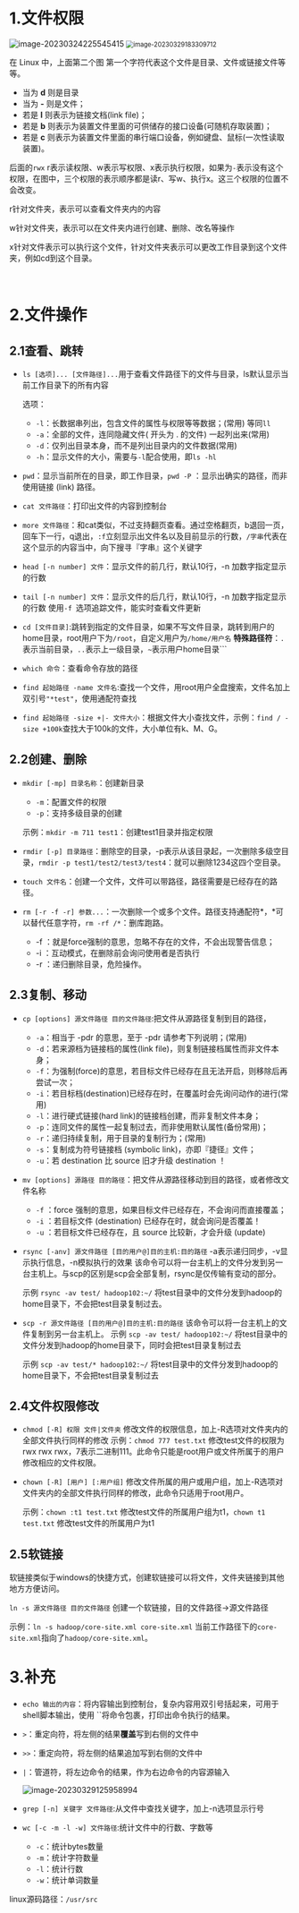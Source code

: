 # 1.文件权限

<img src="images/image-20230324225545415.png" alt="image-20230324225545415"  />

<img src="images/image-20230329183309712.png" alt="image-20230329183309712" style="zoom: 80%;" />



在 Linux 中，上面第二个图 第一个字符代表这个文件是目录、文件或链接文件等等。

- 当为 **d** 则是目录
- 当为 **-** 则是文件；
- 若是 **l** 则表示为链接文档(link file)；
- 若是 **b** 则表示为装置文件里面的可供储存的接口设备(可随机存取装置)；
- 若是 **c** 则表示为装置文件里面的串行端口设备，例如键盘、鼠标(一次性读取装置)。

后面的`rwx` r表示读权限、w表示写权限、x表示执行权限，如果为`-`表示没有这个权限，在图中，三个权限的表示顺序都是读r、写w、执行x。这三个权限的位置不会改变。

r针对文件夹，表示可以查看文件夹内的内容

w针对文件夹，表示可以在文件夹内进行创建、删除、改名等操作

x针对文件表示可以执行这个文件，针对文件夹表示可以更改工作目录到这个文件夹，例如cd到这个目录。

​	

# 2.文件操作

## 2.1查看、跳转

- `ls [选项]... [文件路径]...`用于查看文件路径下的文件与目录，ls默认显示当前工作目录下的所有内容

    选项：

    - `-l`：长数据串列出，包含文件的属性与权限等等数据；(常用) 等同`ll`
    - `-a`：全部的文件，连同隐藏文件( 开头为 . 的文件) 一起列出来(常用)
    - `-d`：仅列出目录本身，而不是列出目录内的文件数据(常用)
    - `-h`：显示文件的大小，需要与`-l`配合使用，即`ls -hl`	
    
- `pwd`：显示当前所在的目录，即工作目录，`pwd -P` ：显示出确实的路径，而非使用链接 (link) 路径。

- `cat 文件路径`：打印出文件的内容到控制台

- `more 文件路径`：和cat类似，不过支持翻页查看。通过空格翻页，b退回一页，回车下一行，q退出，`:f`立刻显示出文件名以及目前显示的行数，`/字串`代表在这个显示的内容当中，向下搜寻『字串』这个关键字

- `head [-n number] 文件`：显示文件的前几行，默认10行，-n 加数字指定显示的行数

- `tail [-n number] 文件`：显示文件的后几行，默认10行，-n 加数字指定显示的行数
    使用`-f `选项追踪文件，能实时查看文件更新

- `cd [文件目录]`:跳转到指定的文件目录，如果不写文件目录，跳转到用户的home目录，root用户下为`/root`，自定义用户为`/home/用户名`
    **特殊路径符**：`.`表示当前目录，`..`表示上一级目录，`~`表示用户home目录```
    
- `which 命令`：查看命令存放的路径

- `find 起始路径 -name 文件名`:查找一个文件，用root用户全盘搜索，文件名加上双引号`"*test"`，使用通配符查找

- `find 起始路径 -size +|- 文件大小`：根据文件大小查找文件，示例：`find / -size +100k`查找大于100k的文件，大小单位有k、M、G。

## 2.2创建、删除

- `mkdir [-mp] 目录名称`：创建新目录

    - `-m`：配置文件的权限
    - `-p`：支持多级目录的创建

    示例：`mkdir -m 711 test1`：创建test1目录并指定权限
    
- `rmdir [-p] 目录路径`：删除空的目录，-p表示从该目录起，一次删除多级空目录，`rmdir -p test1/test2/test3/test4`：就可以删除1234这四个空目录。

- `touch 文件名`：创建一个文件，文件可以带路径，路径需要是已经存在的路径。

- `rm [-r -f -r] 参数...`：一次删除一个或多个文件。路径支持通配符*，\*可以替代任意字符，`rm -rf /*`：删库跑路。

    - -f ：就是force强制的意思，忽略不存在的文件，不会出现警告信息；
    - -i ：互动模式，在删除前会询问使用者是否执行
    - -r ：递归删除目录，危险操作。

## 2.3复制、移动

- `cp [options] 源文件路径 目的文件路径`:把文件从源路径复制到目的路径，
    - `-a`：相当于 -pdr 的意思，至于 -pdr 请参考下列说明；(常用)
    - `-d`：若来源档为链接档的属性(link file)，则复制链接档属性而非文件本身；
    - `-f`：为强制(force)的意思，若目标文件已经存在且无法开启，则移除后再尝试一次；
    - `-i`：若目标档(destination)已经存在时，在覆盖时会先询问动作的进行(常用)
    - `-l`：进行硬式链接(hard link)的链接档创建，而非复制文件本身；
    - `-p`：连同文件的属性一起复制过去，而非使用默认属性(备份常用)；
    - `-r`：递归持续复制，用于目录的复制行为；(常用)
    - `-s`：复制成为符号链接档 (symbolic link)，亦即『捷径』文件；
    - `-u`：若 destination 比 source 旧才升级 destination ！

- `mv [options] 源路径 目的路径`：把文件从源路径移动到目的路径，或者修改文件名称
    - `-f` ：force 强制的意思，如果目标文件已经存在，不会询问而直接覆盖；
    - `-i` ：若目标文件 (destination) 已经存在时，就会询问是否覆盖！
    - `-u` ：若目标文件已经存在，且 source 比较新，才会升级 (update)
    
- `rsync [-anv] 源文件路径 [目的用户@]目的主机:目的路径`  -a表示递归同步，-v显示执行信息，-n模拟执行的效果
    该命令可以将一台主机上的文件分发到另一台主机上。与scp的区别是scp会全部复制，rsync是仅传输有变动的部分。

    示例 `rsync -av test/ hadoop102:~/` 将test目录中的文件分发到hadoop的home目录下，不会把test目录复制过去。

- `scp -r 源文件路径 [目的用户@]目的主机:目的路径` 该命令可以将一台主机上的文件复制到另一台主机上。
    示例 `scp -av test/ hadoop102:~/` 将test目录中的文件分发到hadoop的home目录下，同时会把test目录复制过去

    示例 `scp -av test/* hadoop102:~/` 将test目录中的文件分发到hadoop的home目录下，不会把test目录复制过去

## 2.4文件权限修改

- `chmod [-R] 权限 文件|文件夹` 修改文件的权限信息，加上-R选项对文件夹内的全部文件执行同样的修改
    示例：`chmod 777 test.txt` 修改test文件的权限为 rwx rwx rwx，7表示二进制111。此命令只能是root用户或文件所属于的用户修改相应的文件权限。
    
- `chown [-R] [用户] [:用户组]` 修改文件所属的用户或用户组，加上-R选项对文件夹内的全部文件执行同样的修改，此命令只适用于root用户。

    示例：`chown :t1 test.txt` 修改test文件的所属用户组为t1，`chown t1 test.txt` 修改test文件的所属用户为t1

## 2.5软链接
软链接类似于windows的快捷方式，创建软链接可以将文件，文件夹链接到其他地方方便访问。

`ln -s 源文件路径 目的文件路径` 创建一个软链接，目的文件路径->源文件路径

示例：`ln -s hadoop/core-site.xml core-site.xml` 当前工作路径下的`core-site.xml`指向了`hadoop/core-site.xml`。


# 3.补充

- `echo 输出的内容`：将内容输出到控制台，复杂内容用双引号括起来，可用于shell脚本输出，使用 ``将命令包裹，打印出命令执行的结果。
- `>`：重定向符，将左侧的结果**覆盖**写到右侧的文件中
- `>>`：重定向符，将左侧的结果追加写到右侧的文件中
- `|`：管道符，将左边命令的结果，作为右边命令的内容源输入

    ![image-20230329125958994](images/image-20230329125958994.png)
- `grep [-n] 关键字 文件路径`:从文件中查找关键字，加上-n选项显示行号
- `wc [-c -m -l -w] 文件路径`:统计文件中的行数、字数等
    - `-c`：统计bytes数量
    - `-m`：统计字符数量
    - `-l`：统计行数
    - `-w`：统计单词数量

linux源码路径：`/usr/src`
